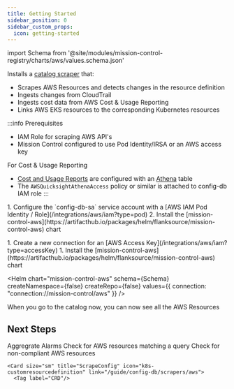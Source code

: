 ```yaml
---
title: Getting Started
sidebar_position: 0
sidebar_custom_props:
  icon: getting-started
---
```


import Schema from '@site/modules/mission-control-registry/charts/aws/values.schema.json'

Installs a [catalog scraper](/guide/config-db/scrapers/aws) that:

- Scrapes AWS Resources and detects changes in the resource definition
- Ingests changes from CloudTrail
- Ingests cost data from AWS Cost & Usage Reporting
- Links AWS EKS resources to the corresponding Kubernetes resources

:::info Prerequisites

- IAM Role for scraping AWS API's
- Mission Control configured to use Pod Identity/IRSA or an AWS access key

For Cost & Usage Reporting

- [Cost and Usage Reports](https://docs.aws.amazon.com/cur/latest/userguide/what-is-cur.html) are configured with an [Athena](https://docs.aws.amazon.com/cur/latest/userguide/use-athena-cf.html) table
- The `AWSQuicksightAthenaAccess` policy or similar is attached to config-db IAM role
  :::

<Tabs>

<TabItem label="Pod Identity" value="role" default >
1. Configure the `config-db-sa` service account with a [AWS IAM Pod Identity / Role](/integrations/aws/iam?type=pod)
2. Install the  [mission-control-aws](https://artifacthub.io/packages/helm/flanksource/mission-control-aws) chart

<Helm chart="mission-control-aws"
  schema={Schema}
  createNamespace={false}
  createRepo={false}
 />

</TabItem>

<TabItem label="Access Keys" value="keys">
1. Create a new connection for an [AWS Access Key](/integrations/aws/iam?type=accessKey)
1. Install the  [mission-control-aws](https://artifacthub.io/packages/helm/flanksource/mission-control-aws) chart

<Helm chart="mission-control-aws"
schema={Schema}
createNamespace={false}
createRepo={false}
values={{
    connection: "connection://mission-control/aws"
  }}
/>

</TabItem>

</Tabs>

When you go to the catalog now, you can now see all the AWS Resources

<Screenshot img="/img/aws-registry-catalog-scraper.png"/>

## Next Steps

<Cards>

  <Card size="sm" title="AWS Cloudformation" icon="aws-cloudformation">
          <Tag label="relationship"/>
  </Card>

  <Card size="sm" title="AWS Cloudwatch Alarms" icon="aws-cloudwatch" link="/guide/canary-checker/reference/aws-cloudwatch">
  Aggregrate Alarms
        <Tag label="health-check"/>

  </Card>

   <Card size="sm" title="AWS Config" icon="aws-config" link="/guide/canary-checker/reference/aws-config">
      Check for AWS resources matching a query
            <Tag label="health-check"/>

  </Card>
   <Card size="sm" title="AWS Config Rules" icon="aws-config" link="/guide/canary-checker/reference/aws-config-rule">
      Check for non-compliant AWS resources
      <Tag label="health-check"/>
  </Card>

    <Card size="sm" title="ScrapeConfig" icon="k8s-customresourcedefinition" link="/guide/config-db/scrapers/aws">
      <Tag label="CRD"/>

  </Card>
</Cards>
